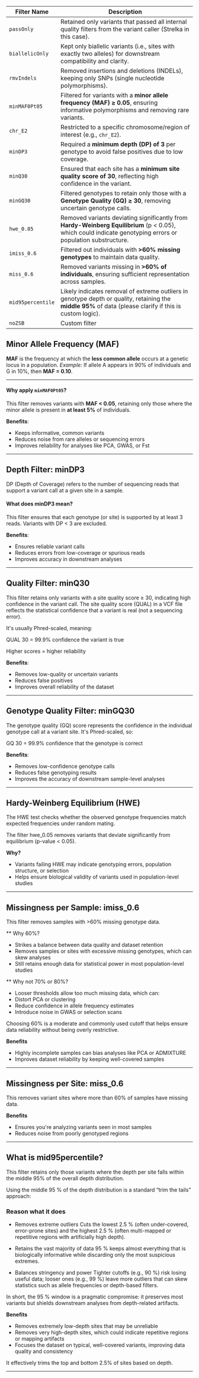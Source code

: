 | Filter Name       | Description                                                                                                                                                                            |
| ----------------- | -------------------------------------------------------------------------------------------------------------------------------------------------------------------------------------- |
| `passOnly`        | Retained only variants that passed all internal quality filters from the variant caller (Strelka in this case).                                                                        |
| `biallelicOnly`   | Kept only biallelic variants (i.e., sites with exactly two alleles) for downstream compatibility and clarity.                                                                          |
| `rmvIndels`       | Removed insertions and deletions (INDELs), keeping only SNPs (single nucleotide polymorphisms).                                                                                        |
| `minMAF0Pt05`     | Filtered for variants with a **minor allele frequency (MAF) ≥ 0.05**, ensuring informative polymorphisms and removing rare variants.                                                   |
| `chr_E2`          | Restricted to a specific chromosome/region of interest (e.g., `chr_E2`).                                                                                                               |
| `minDP3`          | Required a **minimum depth (DP) of 3** per genotype to avoid false positives due to low coverage.                                                                                      |
| `minQ30`          | Ensured that each site has a **minimum site quality score of 30**, reflecting high confidence in the variant.                                                                          |
| `minGQ30`         | Filtered genotypes to retain only those with a **Genotype Quality (GQ) ≥ 30**, removing uncertain genotype calls.                                                                      |
| `hwe_0.05`        | Removed variants deviating significantly from **Hardy-Weinberg Equilibrium** (p < 0.05), which could indicate genotyping errors or population substructure.                            |
| `imiss_0.6`       | Filtered out individuals with **>60% missing genotypes** to maintain data quality.                                                                                                     |
| `miss_0.6`        | Removed variants missing in **>60% of individuals**, ensuring sufficient representation across samples.                                                                                |
| `mid95percentile` | Likely indicates removal of extreme outliers in genotype depth or quality, retaining the **middle 95%** of data (please clarify if this is custom logic).                              |
| `noZSB`           | Custom filter|


## Minor Allele Frequency (MAF)

**MAF** is the frequency at which the **less common allele** occurs at a genetic locus in a population.
 *Example:* If allele A appears in 90% of individuals and G in 10%, then **MAF = 0.10**.

---

#### Why apply `minMAF0Pt05`?

This filter removes variants with **MAF < 0.05**, retaining only those where the minor allele is present in **at least 5%** of individuals.

**Benefits**:

* Keeps informative, common variants
* Reduces noise from rare alleles or sequencing errors
* Improves reliability for analyses like PCA, GWAS, or Fst

---


## Depth Filter: minDP3
DP (Depth of Coverage) refers to the number of sequencing reads that support a variant call at a given site in a sample.

#### What does minDP3 mean?
This filter ensures that each genotype (or site) is supported by at least 3 reads. Variants with DP < 3 are excluded.

**Benefits**:

* Ensures reliable variant calls
* Reduces errors from low-coverage or spurious reads
* Improves accuracy in downstream analyses

 ---

## Quality Filter: minQ30
This filter retains only variants with a site quality score ≥ 30, indicating high confidence in the variant call. The site quality score (QUAL) in a VCF file reflects the statistical confidence that a variant is real (not a sequencing error).

It's usually Phred-scaled, meaning:

QUAL 30 = 99.9% confidence the variant is true

Higher scores = higher reliability

**Benefits**:
* Removes low-quality or uncertain variants
* Reduces false positives
* Improves overall reliability of the dataset

---
## Genotype Quality Filter: minGQ30
The genotype quality (GQ) score represents the confidence in the individual genotype call at a variant site. It's Phred-scaled, so:

GQ 30 = 99.9% confidence that the genotype is correct

**Benefits**:
* Removes low-confidence genotype calls
* Reduces false genotyping results
* Improves the accuracy of downstream sample-level analyses

---

## Hardy-Weinberg Equilibrium (HWE)
The HWE test checks whether the observed genotype frequencies match expected frequencies under random mating.

The filter hwe_0.05 removes variants that deviate significantly from equilibrium (p-value < 0.05).

**Why?**

* Variants failing HWE may indicate genotyping errors, population structure, or selection
* Helps ensure biological validity of variants used in population-level studies


---


##  Missingness per Sample: imiss_0.6
This filter removes samples with >60% missing genotype data.

** Why 60%?

* Strikes a balance between data quality and dataset retention
* Removes samples or sites with excessive missing genotypes, which can skew analyses
* Still retains enough data for statistical power in most population-level studies

 ** Why not 70% or 80%?

* Looser thresholds allow too much missing data, which can:
* Distort PCA or clustering
* Reduce confidence in allele frequency estimates
* Introduce noise in GWAS or selection scans

Choosing 60% is a moderate and commonly used cutoff that helps ensure data reliability without being overly restrictive.

**Benefits**

* Highly incomplete samples can bias analyses like PCA or ADMIXTURE
* Improves dataset reliability by keeping well-covered samples


---

##  Missingness per Site: miss_0.6
This removes variant sites where more than 60% of samples have missing data.

**Benefits**
* Ensures you're analyzing variants seen in most samples
* Reduces noise from poorly genotyped regions


---


## What is mid95percentile?
This filter retains only those variants where the depth per site falls within the middle 95% of the overall depth distribution.


Using the middle 95 % of the depth distribution is a standard “trim the tails” approach:

### Reason	what it does

* Removes extreme outliers	Cuts the lowest 2.5 % (often under-covered, error-prone sites) and the highest 2.5 % (often multi-mapped or repetitive regions with artificially high depth).

* Retains the vast majority of data	95 % keeps almost everything that is biologically informative while discarding only the most suspicious extremes.

* Balances stringency and power	Tighter cutoffs (e.g., 90 %) risk losing useful data; looser ones (e.g., 99 %) leave more outliers that can skew statistics such as allele frequencies or depth-based filters.

In short, the 95 % window is a pragmatic compromise: it preserves most variants but shields downstream analyses from depth-related artifacts.

**Benefits**
* Removes extremely low-depth sites that may be unreliable
* Removes very high-depth sites, which could indicate repetitive regions or mapping artifacts
* Focuses the dataset on typical, well-covered variants, improving data quality and consistency

 It effectively trims the top and bottom 2.5% of sites based on depth.

---
